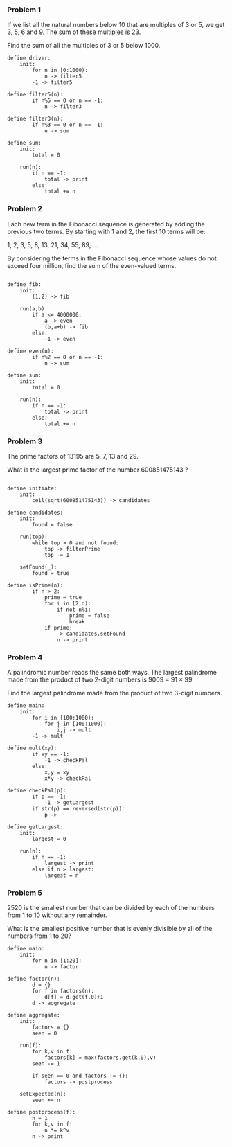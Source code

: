 
### Problem 1

If we list all the natural numbers below 10 that are multiples of 3 or 5, we get 3, 5, 6 and 9. The sum of these multiples is 23.

Find the sum of all the multiples of 3 or 5 below 1000.

```
define driver:
    init:
        for n in [0:1000):
            n -> filter5
        -1 -> filter5

define filter5(n):
        if n%5 == 0 or n == -1:
            n -> filter3

define filter3(n):
        if n%3 == 0 or n == -1:
            n -> sum

define sum:
    init:
        total = 0
        
    run(n):
        if n == -1:
            total -> print
        else:
            total += n
```



### Problem 2

Each new term in the Fibonacci sequence is generated by adding the previous two terms. By starting with 1 and 2, the first 10 terms will be:

1, 2, 3, 5, 8, 13, 21, 34, 55, 89, ...

By considering the terms in the Fibonacci sequence whose values do not exceed four million, find the sum of the even-valued terms.

```

define fib:
    init:
        (1,2) -> fib
        
    run(a,b):
        if a <= 4000000:
            a -> even
            (b,a+b) -> fib
        else:
            -1 -> even

define even(n):
        if n%2 == 0 or n == -1:
            n -> sum

define sum:
    init:
        total = 0
        
    run(n):
        if n == -1:
            total -> print
        else:
            total += n

```

### Problem 3

The prime factors of 13195 are 5, 7, 13 and 29.

What is the largest prime factor of the number 600851475143 ?

```

define initiate:
    init:
        ceil(sqrt(600851475143)) -> candidates

define candidates:
    init:
        found = false

    run(top):
        while top > 0 and not found:
            top -> filterPrime
            top -= 1

    setFound(_):
        found = true

define isPrime(n):
        if n > 2:
            prime = true
            for i in [2,n):
                if not n%i:
                    prime = false
                    break
            if prime:
                -> candidates.setFound
                n -> print

```


### Problem 4

A palindromic number reads the same both ways. The largest palindrome made from the product of two 2-digit numbers is 9009 = 91 × 99.

Find the largest palindrome made from the product of two 3-digit numbers.
```
define main:
    init:
        for i in [100:1000):
            for j in [100:1000):
                i,j -> mult
        -1 -> mult

define mult(xy):
        if xy == -1:
            -1 -> checkPal
        else:
            x,y = xy
            x*y -> checkPal

define checkPal(p):
        if p == -1:
            -1 -> getLargest
        if str(p) == reversed(str(p)):
            p -> 

define getLargest:
    init:
        largest = 0
    
    run(n):
        if n == -1:
            largest -> print
        else if n > largest:
            largest = n
```


### Problem 5

2520 is the smallest number that can be divided by each of the numbers from 1 to 10 without any remainder.

What is the smallest positive number that is evenly divisible by all of the numbers from 1 to 20?

```
define main:
    init:
        for n in [1:20]:
            n -> factor

define factor(n):
        d = {}
        for f in factors(n):
            d[f] = d.get(f,0)+1
        d -> aggregate        

define aggregate:
    init:
        factors = {}
        seen = 0

    run(f):
        for k,v in f:
            factors[k] = max(factors.get(k,0),v)
        seen -= 1

        if seen == 0 and factors != {}:
            factors -> postprocess

    setExpected(n):
        seen += n

define postprocess(f):
        n = 1
        for k,v in f:
            n *= k^v
        n -> print
```
